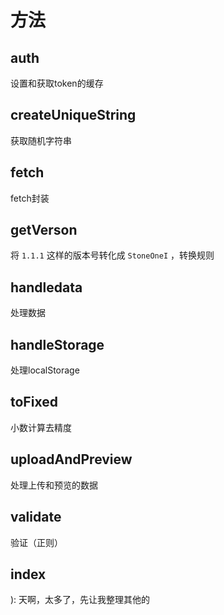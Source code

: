 # 方法

## auth

设置和获取token的缓存

## createUniqueString

获取随机字符串

## fetch

fetch封装

## getVerson

将 `1.1.1`  这样的版本号转化成 `StoneOneI` ，转换规则

## handledata

处理数据

## handleStorage

处理localStorage

## toFixed

小数计算去精度

## uploadAndPreview

处理上传和预览的数据

## validate

验证（正则）

## index

): 天啊，太多了，先让我整理其他的